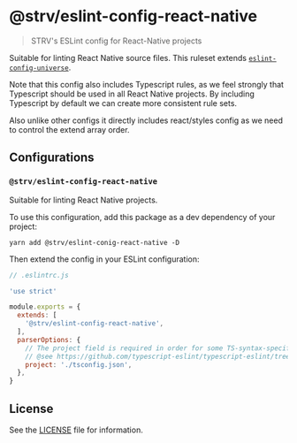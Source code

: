 # @strv/eslint-config-react-native

> STRV's ESLint config for React-Native projects

Suitable for linting React Native source files. This ruleset extends [`eslint-config-universe`](https://github.com/expo/expo/tree/master/packages/eslint-config-universe).

Note that this config also includes Typescript rules, as we feel strongly that Typescript should be used in all React Native projects.
By including Typescript by default we can create more consistent rule sets.

Also unlike other configs it directly includes react/styles config as we need to control the extend array order.

## Configurations

### `@strv/eslint-config-react-native`

Suitable for linting React Native projects.

To use this configuration, add this package as a dev dependency of your project:

`yarn add @strv/eslint-conig-react-native -D`

Then extend the config in your ESLint configuration:

```js
// .eslintrc.js

'use strict'

module.exports = {
  extends: [
    '@strv/eslint-config-react-native',
  ],
  parserOptions: {
    // The project field is required in order for some TS-syntax-specific rules to function at all
    // @see https://github.com/typescript-eslint/typescript-eslint/tree/master/packages/parser#configuration
    project: './tsconfig.json',
  },
}
```

## License

See the [LICENSE](LICENSE) file for information.

[a11y-repo]: https://github.com/FormidableLabs/eslint-plugin-react-native-a11y
